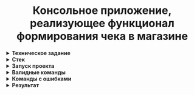 <h1 align="center">Консольное приложение, реализующее функционал формирования чека в магазине</h1>

<details>
 <summary><strong>
  Техническое задание
</strong></summary>

#### ЗАДАНИЕ:

#### Тестовое задание 1:

Приложение должно запускаться с помощью консольной команды:
java -cp src ./src/main/java/ru/clevertec/check/CheckRunner.java id-quantity discountCard=xxxx balanceDebitCard=xxxx
где:
* id - идентификатор товара (см. Таблицу 1)
* quantity - количество товара
* discountCard=xxxx - название и номер дисконтной карты (см. Таблицу 2)
* balanceDebitCard=xxxx - баланс на дебетовой карте
Примечание:
* ● Название и путь CSV-файла: result.csv в корне проекта
* ● всё указываем через пробел
* ● id-quantity - добавляем префикс id-(количество товара). В наборе параметров должна быть минимум одна такая связка "id-quantity"
* ● discountCard=xxxx - добавляем префикс discountCard=(любые четыре цифры)
* ● balanceDebitCard=xxxx - указываем префикс balanceDebitCard=(любая сумма на счете). Обязательно должна присутствовать. 
* Баланс может быть как и с двумя знаками после запятой, так и отрицательный
* ВАЖНО! id могут повторяться: 1-3 2-5 1-1 тоже, что и 1-4 2-5
* ВАЖНО! xxxx - для числа с плавающей точкой разделитель точка. Пример: 1.12

Пример:
java -cp src ./src/main/java/ru/clevertec/check/CheckRunner.java 3-1 2-5 5-1 discountCard=1111
balanceDebitCard=100
По команде выше должен сформироваться CSV-файл (result.csv) в корне проекта, содержащий в себе список товаров и их
количество с ценой, а также рассчитанную сумму с учетом скидки по предъявленной карте, если она есть.
Расшифровка команды: (3-1) 3 - это товар с id = 3, 1 - количество (1шт);
тоже самое с (2-5) id=2 в количестве 5 штук, (5-1) id=5 - одна штука и т. д.;
discountCard=1111 - означает, что была предъявлена скидочная карта с номером 1111. Необходимо продублировать чек в
консоль.
</details>

<details>
 <summary><strong>
  Стек
</strong></summary>

#### При разработке были использованы:

* Java 21

</details>

<details>
 <summary><strong>
  Запуск проекта
</strong></summary>

* Скачайте проект с gitHub:
    * https://github.com/Nikolay1992167/ClevertecCheck.git
* Откройте терминал или командную строку и перейдите в директорию вашего проекта
* Соберите jar-файл с помощью комманды сборщика ```javac -cp src ./src/main/java/ru/clevertec/check/CheckRunner.java```

</details>

<details>
 <summary><strong>
  Валидные команды
</strong></summary>

      ``` 
      java -cp src ./src/main/java/ru/clevertec/check/CheckRunner.java 1-1 1-2 3-5 14-10 discountCard=1111 balanceDebitCard=100.01
      java -cp src ./src/main/java/ru/clevertec/check/CheckRunner.java 10-7 11-2 discountCard=5555 balanceDebitCard=111
      java -cp src ./src/main/java/ru/clevertec/check/CheckRunner.java 3-3 2-1 balanceDebitCard=111.11
      ```

</details>

<details>
 <summary><strong>
  Команды с ошибками
</strong></summary>

      ``` 
      java -cp src ./src/main/java/ru/clevertec/check/CheckRunner.java 1-1 1-24 10-8 discountCard=1111 balanceDebitCard=50
      java -cp src ./src/main/java/ru/clevertec/check/CheckRunner.java 1-1 1-4 10-2 discountCard=1111 balanceDebitCard=10
      java -cp src ./src/main/java/ru/clevertec/check/CheckRunner.java discountCard=1111 balanceDebitCard=10
      ```

</details>

<details>
 <summary><strong>
  Результат
</strong></summary>

result.csv в корне проекта.

</details>